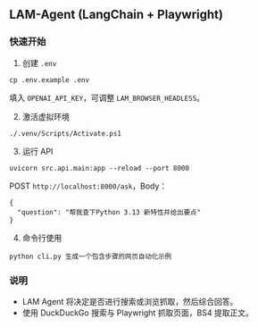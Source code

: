 ## LAM-Agent (LangChain + Playwright)

### 快速开始

1. 创建 `.env`

```
cp .env.example .env
```

填入 `OPENAI_API_KEY`，可调整 `LAM_BROWSER_HEADLESS`。

2. 激活虚拟环境

```
./.venv/Scripts/Activate.ps1
```

3. 运行 API

```
uvicorn src.api.main:app --reload --port 8000
```

POST `http://localhost:8000/ask`，Body：

```
{
  "question": "帮我查下Python 3.13 新特性并给出要点"
}
```

4. 命令行使用

```
python cli.py 生成一个包含步骤的网页自动化示例
```

### 说明
- LAM Agent 将决定是否进行搜索或浏览抓取，然后综合回答。
- 使用 DuckDuckGo 搜索与 Playwright 抓取页面，BS4 提取正文。

